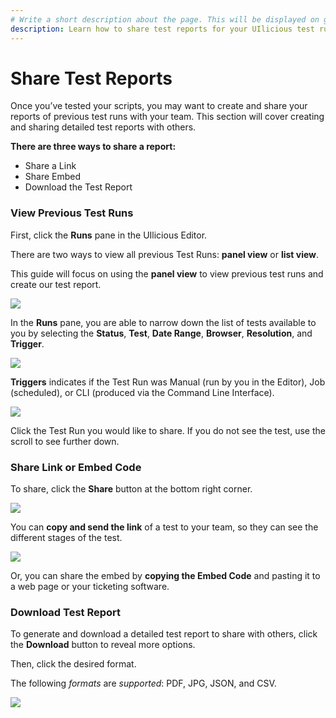 ```yaml
---
# Write a short description about the page. This will be displayed on google search results.
description: Learn how to share test reports for your UIlicious test runs.
---
```


# Share Test Reports

Once you’ve tested your scripts, you may want to create and share your reports of previous test runs with your team. This section will cover creating and sharing detailed test reports with others.

**There are three ways to share a report:**

* Share a Link
* Share Embed
* Download the Test Report

### View Previous Test Runs

First, click the **Runs** pane in the UIlicious Editor.

There are two ways to view all previous Test Runs: **panel view** or **list view**.

This guide will focus on using the **panel view** to view previous test runs and create our test report.

![](https://res.cloudinary.com/di7y5b6ed/image/upload/v1649890487/ui-licious/Share%20Reports/ShareReports-1.png)

In the **Runs** pane, you are able to narrow down the list of tests available to you by selecting the **Status**, **Test**, **Date Range**, **Browser**, **Resolution**, and **Trigger**.

![](https://res.cloudinary.com/di7y5b6ed/image/upload/v1649893747/ui-licious/Share%20Reports/ShareaReport-7.png)

**Triggers** indicates if the Test Run was Manual (run by you in the Editor), Job (scheduled), or CLI (produced via the Command Line Interface).

![](https://res.cloudinary.com/di7y5b6ed/image/upload/v1649891200/ui-licious/Share%20Reports/shareReport-2.gif)

Click the Test Run you would like to share. If you do not see the test, use the scroll to see further down.

### Share Link or Embed Code

To share, click the **Share** button at the bottom right corner.

![](https://res.cloudinary.com/di7y5b6ed/image/upload/v1649891960/ui-licious/Share%20Reports/ShareReport-3.png)

You can **copy and send the link** of a test to your team, so they can see the different stages of the test.

![](https://res.cloudinary.com/di7y5b6ed/image/upload/v1651173440/ui-licious/Share%20Reports/ShareAReport-4.png)

Or, you can share the embed by **copying the Embed Code** and pasting it to a web page or your ticketing software.



### Download Test Report

To generate and download a detailed test report to share with others, click the **Download** button to reveal more options.

Then, click the desired format.

The following _formats_ are _supported_: PDF, JPG, JSON, and CSV.

![](https://res.cloudinary.com/di7y5b6ed/image/upload/v1649893364/ui-licious/Share%20Reports/ShareaReport-6.png)
